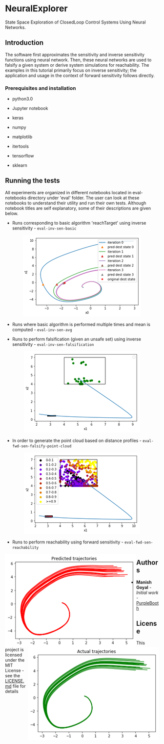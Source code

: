# NeuralExplorer

State Space Exploration of ClosedLoop Control Systems Using Neural Networks.

## Introduction
The software first approximates the sensitivity and inverse sensitivity functions using neural network.
Then, these neural networks are used to falsify a given system or derive system simulations for reachability.
The examples in this tutorial primarily focus on inverse sensitivity; the application and usage in the context 
of forward sensitivity follows directly.

### Prerequisites and installation

* python3.0

* Jupyter notebook

* keras

* numpy

* matplotlib

* itertools

* tensorflow

* sklearn


## Running the tests

All experiments are organized in different notebooks located in eval-notebooks directory under 'eval' folder.
The user can look at these notebooks to understand their utility and run their own tests.
Although notebook titles are self explanatory, some of their descriptions are given below.

* Runs corresponding to basic algorithm 'reachTarget' using inverse sensitivity - `eval-inv-sen-basic`

<p align="center"> <img src="fig-inv-sen-basic.png" alt="reachTarget algorithm"/> </p>

* Runs where basic algorithm is performed multiple times and mean is computed - `eval-inv-sen-avg`

* Runs to perform falsification (given an unsafe set) using inverse sensitivity - `eval-inv-sen-falsification`

<p align="center"> <img src="fig-inv-sen-falsification.png" alt="inv-sen-falsification"/> </p>

* In order to generate the point cloud based on distance profiles - `eval-fwd-sen-falsify-point-cloud`

<p align="center"> <img src="fig-inv-sen-falsify-point-cloud.png" alt="inv-sen-falsify-pointcloud"/> </p>

* Runs to perform reachability using forward sensitivity - `eval-fwd-sen-reachability`

<img align="left" width="430" src="fig-fwd-sen-reach-act.png" alt="fwd-sen-reach-act">
<img align="right" width="430" src="fig-fwd-sen-reach-pred.png" alt="fwd-sen-reach-pred">

## Authors

* **Manish Goyal** - *Initial work* - [PurpleBooth](https://github.com/mag16154)


## License

This project is licensed under the MIT License - see the [LICENSE.md](LICENSE.md) file for details

